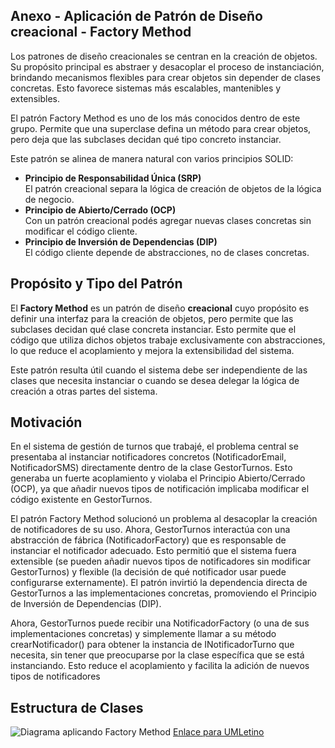 ## Anexo - Aplicación de Patrón de Diseño creacional - Factory Method

Los patrones de diseño creacionales se centran en la creación de objetos. Su propósito principal es abstraer y desacoplar el proceso de instanciación, brindando mecanismos flexibles para crear objetos sin depender de clases concretas. Esto favorece sistemas más escalables, mantenibles y extensibles.

El patrón Factory Method es uno de los más conocidos dentro de este grupo. Permite que una superclase defina un método para crear objetos, pero deja que las subclases decidan qué tipo concreto instanciar.

Este patrón se alinea de manera natural con varios principios SOLID:

- **Principio de Responsabilidad Única (SRP)**  
El patrón creacional separa la lógica de creación de objetos de la lógica de negocio.
- **Principio de Abierto/Cerrado (OCP)**  
Con un patrón creacional podés agregar nuevas clases concretas sin modificar el código cliente.
- **Principio de Inversión de Dependencias (DIP)**  
El código cliente depende de abstracciones, no de clases concretas.

## Propósito y Tipo del Patrón

El **Factory Method** es un patrón de diseño **creacional** cuyo propósito es definir una interfaz para la creación de objetos, pero permite que las subclases decidan qué clase concreta instanciar. Esto permite que el código que utiliza dichos objetos trabaje exclusivamente con abstracciones, lo que reduce el acoplamiento y mejora la extensibilidad del sistema.

Este patrón resulta útil cuando el sistema debe ser independiente de las clases que necesita instanciar o cuando se desea delegar la lógica de creación a otras partes del sistema.


## Motivación

En el sistema de gestión de turnos que trabajé, el problema central se presentaba al instanciar notificadores concretos (NotificadorEmail, NotificadorSMS) directamente dentro de la clase GestorTurnos. Esto generaba un fuerte acoplamiento y violaba el Principio Abierto/Cerrado (OCP), ya que añadir nuevos tipos de notificación implicaba modificar el código existente en GestorTurnos.

El patrón Factory Method solucionó un problema al desacoplar la creación de notificadores de su uso. Ahora, GestorTurnos interactúa con una abstracción de fábrica (NotificadorFactory) que es responsable de instanciar el notificador adecuado. Esto permitió que el sistema fuera extensible (se pueden añadir nuevos tipos de notificadores sin modificar GestorTurnos) y flexible (la decisión de qué notificador usar puede configurarse externamente). El patrón invirtió la dependencia directa de GestorTurnos a las implementaciones concretas, promoviendo el Principio de Inversión de Dependencias (DIP).

Ahora, GestorTurnos puede recibir una NotificadorFactory (o una de sus implementaciones concretas) y simplemente llamar a su método crearNotificador() para obtener la instancia de INotificadorTurno que necesita, sin tener que preocuparse por la clase específica que se está instanciando. Esto reduce el acoplamiento y facilita la adición de nuevos tipos de notificadores

## Estructura de Clases

![Diagrama aplicando Factory Method](https://github.com/user-attachments/assets/7f33cd40-7ccd-42bf-9918-ebab8586ef91)
[Enlace para UMLetino](https://drive.google.com/file/d/1thnUiVxrNCT7OVEFd-T4N6Ta3Xd-UVrq/view?usp=sharing)
